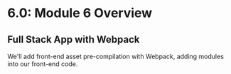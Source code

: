 # 6.0: Module 6 Overview

## **Full Stack App with Webpack**

We'll add front-end asset pre-compilation with Webpack, adding modules into our front-end code.

